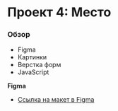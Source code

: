 # Проект 4: Место

### Обзор

* Figma
* Картинки
* Верстка форм
* JavaScript



**Figma**

* [Ссылка на макет в Figma](https://www.figma.com/file/StZjf8HnoeLdiXS7dYrLAh/JavaScript.-Sprint-4)
